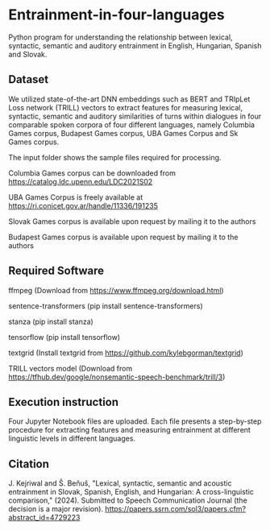 # Entrainment-in-four-languages
Python program for understanding the relationship between lexical, syntactic, semantic and auditory entrainment in English, Hungarian, Spanish and Slovak.

## Dataset
We utilized state-of-the-art DNN embeddings such as BERT and TRIpLet Loss network (TRILL) vectors to extract features for measuring lexical, syntactic, semantic and auditory similarities of turns within dialogues in four comparable spoken corpora of four different languages, namely Columbia Games corpus, Budapest Games corpus, UBA Games Corpus and Sk Games corpus. 

The input folder shows the sample files required for processing.

Columbia Games corpus can be downloaded from https://catalog.ldc.upenn.edu/LDC2021S02

UBA Games Corpus is freely available at https://ri.conicet.gov.ar/handle/11336/191235

Slovak Games corpus is available upon request by mailing it to the authors

Budapest Games corpus is available upon request by mailing it to the authors

## Required Software
ffmpeg (Download from https://www.ffmpeg.org/download.html)

sentence-transformers (pip install sentence-transformers)

stanza (pip install stanza)

tensorflow (pip install tensorflow)

textgrid (Install textgrid from https://github.com/kylebgorman/textgrid)

TRILL vectors model (Download from https://tfhub.dev/google/nonsemantic-speech-benchmark/trill/3)

## Execution instruction
Four Jupyter Notebook files are uploaded. Each file presents a step-by-step procedure for extracting features and measuring entrainment at different linguistic levels in different languages. 

## Citation
J. Kejriwal and Š. Beňuš, "Lexical, syntactic, semantic and acoustic entrainment in Slovak, Spanish, English, and Hungarian: A cross-linguistic comparison," (2024). Submitted to Speech Communication Journal (the decision is a major revision). https://papers.ssrn.com/sol3/papers.cfm?abstract_id=4729223
